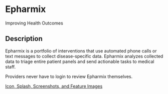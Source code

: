 # Epharmix

Improving Health Outcomes

## Description

Epharmix is a portfolio of interventions that use automated phone calls or text messages to collect disease-specific data. Epharmix analyzes collected data to triage entire patient panels and send actionable tasks to medical staff.

Providers never have to login to review Epharmix themselves.
        
[Icon, Splash, Screenshots, and Feature Images](https://www.dropbox.com/sh/lxwv35kkth7lys5/AABPqDamvARUTqQ8b7aqlJv0a?dl=0)